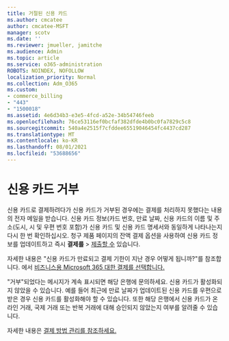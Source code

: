```yaml
---
title: 거절된 신용 카드
ms.author: cmcatee
author: cmcatee-MSFT
manager: scotv
ms.date: ''
ms.reviewer: jmueller, jamitche
ms.audience: Admin
ms.topic: article
ms.service: o365-administration
ROBOTS: NOINDEX, NOFOLLOW
localization_priority: Normal
ms.collection: Adm_O365
ms.custom:
- commerce_billing
- "443"
- "1500018"
ms.assetid: 4e6d34b3-e3e5-4fcd-a52e-34b54746feeb
ms.openlocfilehash: 76ce53116ef0bcfaf382dfde4b0bc0fa7829c5c8
ms.sourcegitcommit: 540a4e2515f7cfddee65519046454fc4437cd287
ms.translationtype: MT
ms.contentlocale: ko-KR
ms.lasthandoff: 08/01/2021
ms.locfileid: "53688656"
---
```

# <a name="declined-credit-card"></a>신용 카드 거부

신용 카드로 결제하려다가 신용 카드가 거부된 경우에는 결제를 처리하지 못했다는 내용의 전자 메일을 받습니다. 신용 카드 정보(카드 번호, 만료 날짜, 신용 카드의 이름 및 주소(도시, 시 및 우편 번호 포함)가 신용 카드 및 신용 카드 명세서와 동일하게 나타나는지 다시 한 번 확인하십시오. [](https://go.microsoft.com/fwlink/p/?linkid=842054) 청구 제품 페이지의 잔액 결제 옵션을 사용하여  신용 카드 정보를 업데이트하고 즉시 **결제를**  >  [제출할 수](https://go.microsoft.com/fwlink/p/?linkid=842054) 있습니다.

자세한 내용은 "신용 카드가 만료되고 결제 기한이 지난 경우 어떻게 됩니까?"를 참조합니다. 에서 [비즈니스용 Microsoft 365 대한 결제를 선택합니다.](/microsoft-365/commerce/billing-and-payments/pay-for-your-subscription#what-if-my-credit-card-was-declined-and-my-payment-is-past-due)
  
"거부"되었다는 메시지가 계속 표시되면 해당 은행에 문의하세요. 신용 카드가 활성화되지 않았을 수 있습니다. 예를 들어 최근에 만료 날짜가 업데이트된 신용 카드를 우편으로 받은 경우 신용 카드를 활성화해야 할 수 있습니다. 또한 해당 은행에서 신용 카드가 온라인 거래, 국제 거래 또는 반복 거래에 대해 승인되지 않았는지 여부를 알려줄 수 있습니다.  
  
자세한 내용은 [결제 방법 관리를 참조하세요.](/microsoft-365/commerce/billing-and-payments/manage-payment-methods)